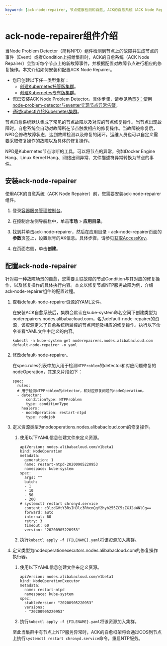```yaml
---
keyword: [ack-node-repairer, 节点健康检测和自愈, ACK的自愈系统（ACK Node Repairer）]
---
```


# ack-node-repairer组件介绍

当Node Problem Detector（简称NPD）组件检测到节点上的故障并生成节点的事件（Event）或者Condition上报给集群时，ACK的自愈系统（ACK Node Repairer）会监听每个节点上的新故障事件，并根据配置对故障节点进行相应的修复操作。本文介绍如何安装和配置ACK Node Repairer。

-   您已创建以下任一类型集群：
    -   [创建Kubernetes托管版集群](/intl.zh-CN/Kubernetes集群用户指南/集群管理/创建集群/创建Kubernetes托管版集群.md)。
    -   [创建Kubernetes专有版集群](/intl.zh-CN/Kubernetes集群用户指南/集群管理/创建集群/创建Kubernetes专有版集群.md)。
-   您已安装ACK Node Problem Detector。具体步骤，请参见[场景3：使用node-problem-detector与eventer实现节点异常告警](/intl.zh-CN/Kubernetes集群用户指南/监控管理/事件监控.md)。
-   [通过kubectl连接Kubernetes集群](/intl.zh-CN/Kubernetes集群用户指南/集群管理/连接集群/通过kubectl连接Kubernetes集群.md)。

节点自愈系统默认集成了常见的节点故障以及对应的节点修复操作。当节点出现故障时，自愈系统会自动对故障所在节点触发相应的修复操作。当故障被修复后，NPD会修改故障状态，达到故障检测以及修复的闭环。运维人员也可以自定义需要采取修复操作的故障以及具体的修复操作。

NPD是Kubernetes节点诊断的工具，可以将节点的异常，例如Docker Engine Hang、Linux Kernel Hang、网络出网异常、文件描述符异常转换为节点的事件。

## 安装ack-node-repairer

使用ACK的自愈系统（ACK Node Repairer）前，您需要安装ack-node-repairer组件。

1.  登录[容器服务管理控制台](https://cs.console.aliyun.com)。

2.  在控制台左侧导航栏中，单击**市场** \> **应用目录**。

3.  找到并单击ack-node-repairer，然后在应用目录 - ack-node-repairer页面的**参数**页签上，设置账号的AK信息。具体步骤，请参见[获取AccessKey]()。

4.  在页面右侧，单击**创建**。


## 配置ack-node-repairer

针对每一种故障场景的自愈，您需要关联故障的节点Condition与其对应的修复操作，以及修复操作的具体执行内容。本文以修复节点NTP服务故障为例，介绍ack-node-repairer组件的配置过程。

1.  查看default-node-repairer资源的YAML文件。

    在安装ACK自愈系统后，集群会默认在kube-system命名空间下创建类型为noderepairers.nodes.alibabacloud.com，名为default-node-repairer的资源，该资源定义了自愈系统所监控的节点问题及相应的修复操作。执行以下命令查看YAML文件中定义的内容。

    ```
    kubectl -n kube-system get noderepairers.nodes.alibabacloud.com default-node-repairer -o yaml
    ```

2.  修改default-node-repairer。

    在spec.rules列表中加入用于检测`NTPProblem`的detector和对应问题修复的nodeOperation，其定义片段如下：

    ```
    spec:
      rules:
      # 用于检测NTPProblem的detector，和对应修复问题的nodeOperation。
      - detector:
          conditionType: NTPProblem
          type: conditionType
        healers:
        - nodeOperation: restart-ntpd
          type: nodejob
    ```

3.  定义资源类型为nodeoperations.nodes.alibabacloud.com的修复操作。

    1.  使用以下YAML信息创建文件来定义资源。

        ```
        apiVersion: nodes.alibabacloud.com/v1beta1
        kind: NodeOperation
        metadata:
          generation: 1
          name: restart-ntpd-20200905220953
          namespace: kube-system
        spec:
          args: ""
          batch:
          - 1
          - 10
          - 50
          - 200
        # systemctl restart chronyd.service
          content: c3lzdGVtY3RsIHJlc3RhcnQgY2hyb255ZC5zZXJ2aWNlCg==
          forward: auto
          internal: 60
          retry: 3
          timeout: 60
          version: "20200905220953"
        ```

    2.  执行`kubectl apply -f {FILENAME}.yaml`将该资源加入集群。

4.  定义类型为nodeoperationexecutors.nodes.alibabacloud.com的修复操作执行器。

    1.  使用以下YAML信息创建文件来定义资源。

        ```
        apiVersion: nodes.alibabacloud.com/v1beta1
        kind: NodeOperationExecutor
        metadata:
          name: restart-ntpd
          namespace: kube-system
        spec:
          stableVersion: "20200905220953"
          versions:
          - "20200905220953"
        ```

    2.  执行`kubectl apply -f {FILENAME}.yaml`将该资源加入集群。

    至此当集群中有节点上NTP服务异常时，ACK的自愈框架将会通过OOS到节点上执行`systemctl restart chronyd.service`命令，重启NTP服务。


